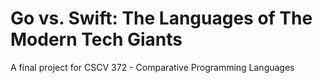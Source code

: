 # Go vs. Swift: The Languages of The Modern Tech Giants

A final project for CSCV 372 - Comparative Programming Languages
